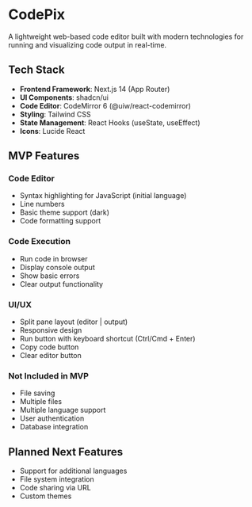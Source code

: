 # CodePix

A lightweight web-based code editor built with modern technologies for running and visualizing code output in real-time.

## Tech Stack

- **Frontend Framework**: Next.js 14 (App Router)
- **UI Components**: shadcn/ui
- **Code Editor**: CodeMirror 6 (@uiw/react-codemirror)
- **Styling**: Tailwind CSS
- **State Management**: React Hooks (useState, useEffect)
- **Icons**: Lucide React

## MVP Features

### Code Editor

- Syntax highlighting for JavaScript (initial language)
- Line numbers
- Basic theme support (dark)
- Code formatting support

### Code Execution

- Run code in browser
- Display console output
- Show basic errors
- Clear output functionality

### UI/UX

- Split pane layout (editor | output)
- Responsive design
- Run button with keyboard shortcut (Ctrl/Cmd + Enter)
- Copy code button
- Clear editor button

### Not Included in MVP

- File saving
- Multiple files
- Multiple language support
- User authentication
- Database integration

## Planned Next Features

- Support for additional languages
- File system integration
- Code sharing via URL
- Custom themes
